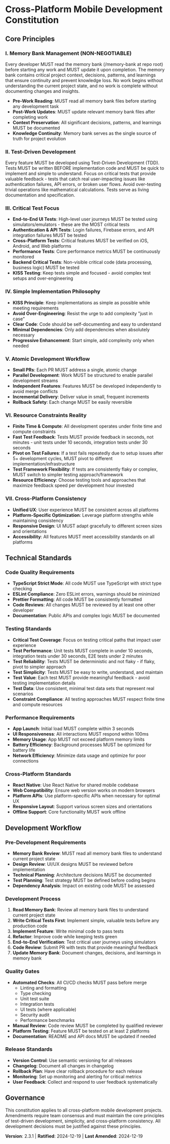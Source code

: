 <!--
Sync Impact Report:
Version change: 2.3.0 → 2.3.1 (fixed principle numbering)
Modified principles: 
  - Memory Bank Management - Restored as Principle I (was missing)
  - All principles correctly numbered I-VII
Added sections: N/A
Removed sections: N/A
Templates requiring updates: N/A (no template files found)
Follow-up TODOs: None
-->

# Cross-Platform Mobile Development Constitution

## Core Principles

### I. Memory Bank Management (NON-NEGOTIABLE)

Every developer MUST read the memory bank (/memory-bank at repo root) before starting any work and MUST update it upon completion. The memory bank contains critical project context, decisions, patterns, and learnings that ensure continuity and prevent knowledge loss. No work begins without understanding the current project state, and no work is complete without documenting changes and insights.

- **Pre-Work Reading**: MUST read all memory bank files before starting any development task
- **Post-Work Updates**: MUST update relevant memory bank files after completing work
- **Context Preservation**: All significant decisions, patterns, and learnings MUST be documented
- **Knowledge Continuity**: Memory bank serves as the single source of truth for project evolution

### II. Test-Driven Development

Every feature MUST be developed using Test-Driven Development (TDD). Tests MUST be written BEFORE implementation code and MUST be quick to implement and simple to understand. Focus on critical tests that provide valuable feedback - tests that catch real user-impacting issues like authentication failures, API errors, or broken user flows. Avoid over-testing trivial operations like mathematical calculations. Tests serve as living documentation and specification.

### III. Critical Test Focus

- **End-to-End UI Tests**: High-level user journeys MUST be tested using simulators/emulators - these are the MOST critical tests
- **Authentication & API Tests**: Login failures, Firebase errors, and API integration failures MUST be tested
- **Cross-Platform Tests**: Critical features MUST be verified on iOS, Android, and Web platforms
- **Performance Tests**: Core performance metrics MUST be continuously monitored
- **Backend Critical Tests**: Non-visible critical code (data processing, business logic) MUST be tested
- **KISS Testing**: Keep tests simple and focused - avoid complex test setups and over-engineering

### IV. Simple Implementation Philosophy

- **KISS Principle**: Keep implementations as simple as possible while meeting requirements
- **Avoid Over-Engineering**: Resist the urge to add complexity "just in case"
- **Clear Code**: Code should be self-documenting and easy to understand
- **Minimal Dependencies**: Only add dependencies when absolutely necessary
- **Progressive Enhancement**: Start simple, add complexity only when needed

### V. Atomic Development Workflow

- **Small PRs**: Each PR MUST address a single, atomic change
- **Parallel Development**: Work MUST be structured to enable parallel development streams
- **Independent Features**: Features MUST be developed independently to avoid merge conflicts
- **Incremental Delivery**: Deliver value in small, frequent increments
- **Rollback Safety**: Each change MUST be easily reversible

### VI. Resource Constraints Reality

- **Finite Time & Compute**: All development operates under finite time and compute constraints
- **Fast Test Feedback**: Tests MUST provide feedback in seconds, not minutes - unit tests under 10 seconds, integration tests under 30 seconds
- **Pivot on Test Failures**: If a test fails repeatedly due to setup issues after 5+ development cycles, MUST pivot to different implementation/infrastructure
- **Test Framework Flexibility**: If tests are consistently flaky or complex, MUST switch to simpler testing approach/framework
- **Resource Efficiency**: Choose testing tools and approaches that maximize feedback speed per development hour invested

### VII. Cross-Platform Consistency

- **Unified UX**: User experience MUST be consistent across all platforms
- **Platform-Specific Optimization**: Leverage platform strengths while maintaining consistency
- **Responsive Design**: UI MUST adapt gracefully to different screen sizes and orientations
- **Accessibility**: All features MUST meet accessibility standards on all platforms

## Technical Standards

### Code Quality Requirements

- **TypeScript Strict Mode**: All code MUST use TypeScript with strict type checking
- **ESLint Compliance**: Zero ESLint errors, warnings should be minimized
- **Prettier Formatting**: All code MUST be consistently formatted
- **Code Reviews**: All changes MUST be reviewed by at least one other developer
- **Documentation**: Public APIs and complex logic MUST be documented

### Testing Standards

- **Critical Test Coverage**: Focus on testing critical paths that impact user experience
- **Test Performance**: Unit tests MUST complete in under 10 seconds, integration tests under 30 seconds, E2E tests under 2 minutes
- **Test Reliability**: Tests MUST be deterministic and not flaky - if flaky, pivot to simpler approach
- **Test Simplicity**: Tests MUST be easy to write, understand, and maintain
- **Test Value**: Each test MUST provide meaningful feedback - avoid testing implementation details
- **Test Data**: Use consistent, minimal test data sets that represent real scenarios
- **Constraint Compliance**: All testing approaches MUST respect finite time and compute resources

### Performance Requirements

- **App Launch**: Initial load MUST complete within 3 seconds
- **UI Responsiveness**: All interactions MUST respond within 100ms
- **Memory Usage**: App MUST not exceed platform memory limits
- **Battery Efficiency**: Background processes MUST be optimized for battery life
- **Network Efficiency**: Minimize data usage and optimize for poor connections

### Cross-Platform Standards

- **React Native**: Use React Native for shared mobile codebase
- **Web Compatibility**: Ensure web version works on modern browsers
- **Platform APIs**: Use platform-specific APIs when necessary for optimal UX
- **Responsive Layout**: Support various screen sizes and orientations
- **Offline Support**: Core functionality MUST work offline

## Development Workflow

### Pre-Development Requirements

- **Memory Bank Review**: MUST read all memory bank files to understand current project state
- **Design Review**: UI/UX designs MUST be reviewed before implementation
- **Technical Planning**: Architecture decisions MUST be documented
- **Test Planning**: Test strategy MUST be defined before coding begins
- **Dependency Analysis**: Impact on existing code MUST be assessed

### Development Process

1. **Read Memory Bank**: Review all memory bank files to understand current project state
2. **Write Critical Tests First**: Implement simple, valuable tests before any production code
3. **Implement Feature**: Write minimal code to pass tests
4. **Refactor**: Improve code while keeping tests green
5. **End-to-End Verification**: Test critical user journeys using simulators
6. **Code Review**: Submit PR with tests that provide meaningful feedback
7. **Update Memory Bank**: Document changes, decisions, and learnings in memory bank

### Quality Gates

- **Automated Checks**: All CI/CD checks MUST pass before merge
  - Linting and formatting
  - Type checking
  - Unit test suite
  - Integration tests
  - UI tests (where applicable)
  - Security audit
  - Performance benchmarks
- **Manual Review**: Code review MUST be completed by qualified reviewer
- **Platform Testing**: Feature MUST be tested on at least 2 platforms
- **Documentation**: README and API docs MUST be updated if needed

### Release Standards

- **Version Control**: Use semantic versioning for all releases
- **Changelog**: Document all changes in changelog
- **Rollback Plan**: Have clear rollback procedure for each release
- **Monitoring**: Set up monitoring and alerting for critical metrics
- **User Feedback**: Collect and respond to user feedback systematically

## Governance

This constitution applies to all cross-platform mobile development projects. Amendments require team consensus and must maintain the core principles of test-driven development, simplicity, and cross-platform consistency. All development decisions must be justified against these principles.

**Version**: 2.3.1 | **Ratified**: 2024-12-19 | **Last Amended**: 2024-12-19
